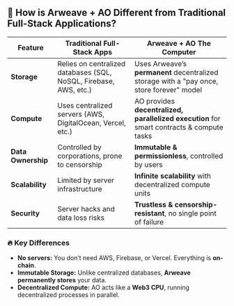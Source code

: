 ## 🚀 How is Arweave + AO Different from Traditional Full-Stack Applications?

| Feature            | Traditional Full-Stack Apps | Arweave + AO The Computer |
|--------------------|--------------------------|---------------------------|
| **Storage**       | Relies on centralized databases (SQL, NoSQL, Firebase, AWS, etc.) | Uses Arweave’s **permanent** decentralized storage with a "pay once, store forever" model |
| **Compute**       | Uses centralized servers (AWS, DigitalOcean, Vercel, etc.) | AO provides **decentralized, parallelized execution** for smart contracts & compute tasks |
| **Data Ownership** | Controlled by corporations, prone to censorship | **Immutable & permissionless**, controlled by users |
| **Scalability**   | Limited by server infrastructure | **Infinite scalability** with decentralized compute units |
| **Security**      | Server hacks and data loss risks | **Trustless & censorship-resistant**, no single point of failure |

### 🔥 **Key Differences**
- **No servers:** You don’t need AWS, Firebase, or Vercel. Everything is **on-chain**.
- **Immutable Storage:** Unlike centralized databases, **Arweave permanently stores** your data.
- **Decentralized Compute:** AO acts like a **Web3 CPU**, running decentralized processes in parallel.